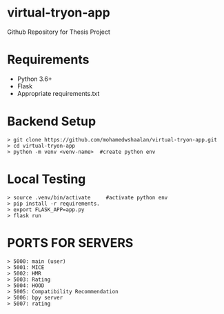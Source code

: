 # virtual-tryon-app
Github Repository for Thesis Project

# Requirements
- Python 3.6+
- Flask
- Appropriate requirements.txt

# Backend Setup
```
> git clone https://github.com/mohamedwshaalan/virtual-tryon-app.git
> cd virtual-tryon-app
> python -m venv <venv-name>  #create python env
```
# Local Testing
```
> source .venv/bin/activate     #activate python env
> pip install -r requirements.
> export FLASK_APP=app.py
> flask run
```
# PORTS FOR SERVERS 
```
> 5000: main (user) 
> 5001: MICE  
> 5002: HMR   
> 5003: Rating 
> 5004: HOOD 
> 5005: Compatibility Recommendation
> 5006: bpy server 
> 5007: rating 
```
